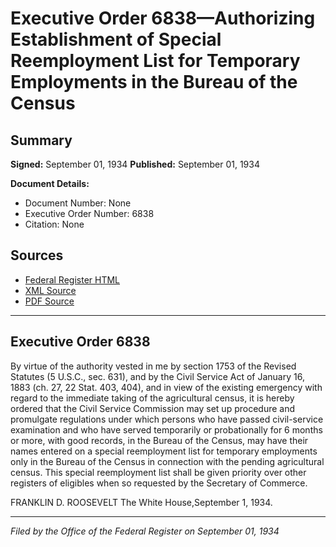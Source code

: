 # Executive Order 6838—Authorizing Establishment of Special Reemployment List for Temporary Employments in the Bureau of the Census

## Summary

**Signed:** September 01, 1934
**Published:** September 01, 1934

**Document Details:**
- Document Number: None
- Executive Order Number: 6838
- Citation: None

## Sources
- [Federal Register HTML](https://www.presidency.ucsb.edu/documents/executive-order-6838-authorizing-establishment-special-reemployment-list-for-temporary)
- [XML Source](None)
- [PDF Source](None)

---

## Executive Order 6838

By virtue of the authority vested in me by section 1753 of the Revised Statutes (5 U.S.C., sec. 631), and by the Civil Service Act of January 16, 1883 (ch. 27, 22 Stat. 403, 404), and in view of the existing emergency with regard to the immediate taking of the agricultural census, it is hereby ordered that the Civil Service Commission may set up procedure and promulgate regulations under which persons who have passed civil-service examination and who have served temporarily or probationally for 6 months or more, with good records, in the Bureau of the Census, may have their names entered on a special reemployment list for temporary employments only in the Bureau of the Census in connection with the pending agricultural census. This special reemployment list shall be given priority over other registers of eligibles when so requested by the Secretary of Commerce.

FRANKLIN D. ROOSEVELT
The White House,September 1, 1934.

---

*Filed by the Office of the Federal Register on September 01, 1934*
